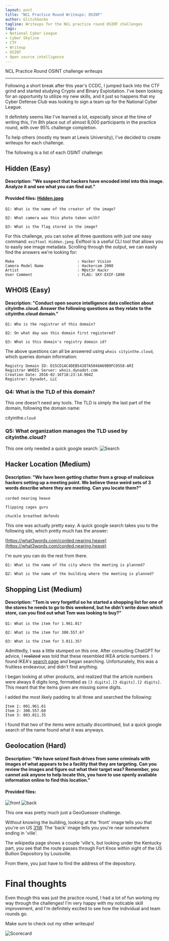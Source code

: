 ```yaml
---
layout: post
title: "NCL Practice Round Writeups: OSINT"
author: GlitchGecko
tagline: Writeups for the NCL practice round OSINT challenges
tags:
- National Cyber League
- Cyber Skyline
- CTF
- Writeup
- OSINT
- Open source intelligence
---
```


NCL Practice Round OSINT challenge writeups

---

Following a short break after this year's CCDC, I jumped back into the CTF grind and started studying Crypto and Binary Exploitation. I've been looking for an opportunity to utilize my new skills, and it just so happens that my Cyber Defense Club was looking to sign a team up for the National Cyber League.

It definitely seems like I've learned a lot, especially since at the time of writing this, I'm 8th place out of almost 8,000 participants in the practice round, with over 95% challenge completion.

To help others (mostly my team at Lewis University), I've decided to create writeups for each challenge.

The following is a list of each OSINT challenge:

## Hidden (Easy)
#### Description: "We suspect that hackers have encoded intel into this image. Analyze it and see what you can find out."

#### Provided files: [Hidden.jpeg](https://raw.githubusercontent.com/Glitch-Gecko/glitch-gecko.github.io/main/post_assets/NCL_Practice/Hidden.jpeg)

`Q1: What is the name of the creator of the image?`

`Q2: What camera was this photo taken with?`

`Q3: What is the flag stored in the image?`

For this challenge, you can solve all three questions with just one easy command: `exiftool Hidden.jpeg`. Exiftool is a useful CLI tool that allows you to easily see image metadata. Scrolling through the output, we can easily find the answers we're looking for:
```
Make                            : Hacker Vision
Camera Model Name               : Hackercam 2000
Artist                          : M@st3r Hackr
User Comment                    : FLAG: SKY-EXIF-1890
```
## WHOIS (Easy)
#### Description: "Conduct open source intelligence data collection about cityinthe.cloud. Answer the following questions as they relate to the cityinthe.cloud domain."

`Q1: Who is the registrar of this domain?`

`Q2: On what day was this domain first registered?`

`Q3: What is this domain's registry domain id?`

The above questions can all be answered using `whois cityinthe.cloud`, which queries domain information:
```
Registry Domain ID: D15CD1AC4DEB54207A5048A69B9FC0558-ARI
Registrar WHOIS Server: whois.dynadot.com
Creation Date: 2016-02-16T18:23:14.904Z
Registrar: Dynadot, LLC
```

### Q4: What is the TLD of this domain?

This one doesn't need any tools. The TLD is simply the last part of the domain, following the domain name:

cityinthe.`cloud`

### Q5: What organization manages the TLD used by cityinthe.cloud?

This one only needed a quick google search:
![Search](https://raw.githubusercontent.com/Glitch-Gecko/glitch-gecko.github.io/main/images/NCL_SP_2024/search.png)

## Hacker Location (Medium)
#### Description: "We have been getting chatter from a group of malicious hackers setting up a meeting point. We believe these weird sets of 3 words describe where they are meeting. Can you locate them?"

```
corded nearing heave

flipping cages guru

chuckle breathed defends
```

This one was actually pretty easy. A quick google search takes you to the following site, which pretty much has the answer:

[https://what3words.com/corded.nearing.heave](https://what3words.com/corded.nearing.heave)

I'm sure you can do the rest from there.

`Q1: What is the name of the city where the meeting is planned?`

`Q2: What is the name of the building where the meeting is planned?`

## Shopping List (Medium)
#### Description: "Tom is very forgetful so he started a shopping list for one of the stores he needs to go to this weekend, but he didn't write down which store, can you find out what Tom was looking to buy?"

`Q1: What is the item for 1.961.01?`

`Q2: What is the item for 300.557.6?`

`Q3: What is the item for 3.011.35?`

Admittedly, I was a little stumped on this one. After consulting ChatGPT for advice, I ~~realized~~ was told that these resembled IKEA article numbers. I found IKEA's [search page](https://www.ikea.com/us/en/search/) and began searching. Unfortunately, this was a fruitless endeavour, and didn't find anything. 

I began looking at other products, and realized that the article numbers were always 8 digits long, formatted as `[3 digits].[3 digits].[2 digits]`. This meant that the items given are missing some digits.

I added the most likely padding to all three and searched the following:
```
Item 1: 001.961.01
Item 2: 300.557.60
Item 3: 003.011.35
```

I found that two of the items were actually discontinued, but a quick google search of the name found what it was anyways.

## Geolocation (Hard)
#### Description: "We have seized flash drives from some criminals with images of what appears to be a facility that they are targeting. Can you review the images and figure out what their target was? Remember, you cannot ask anyone to help locate this, you have to use openly available information online to find this location."
#### Provided files:
![front](https://raw.githubusercontent.com/Glitch-Gecko/glitch-gecko.github.io/main/images/NCL_SP_2024/Front.png)
![back](https://raw.githubusercontent.com/Glitch-Gecko/glitch-gecko.github.io/main/images/NCL_SP_2024/Back.png)

This one was pretty much just a GeoGuesser challenge.

Without knowing the building, looking at the 'front' image tells you that you're on US [31W](https://en.wikipedia.org/wiki/U.S._Route_31W). The 'back' image tells you you're near somewhere ending in 'ville'.

The wikipedia page shows a couple 'ville's, but looking under the Kentucky part, you see that the route passes through Fort Knox within sight of the US Bullion Depository by Louisville.

From there, you just have to find the address of the depository.

# Final thoughts

Even though this was just the practice round, I had a lot of fun working my way through the challenges! I'm very happy with my noticable skill improvement, and I'm definitely excited to see how the individual and team rounds go.

Make sure to check out my other writeups!

![Scorecard](https://raw.githubusercontent.com/Glitch-Gecko/glitch-gecko.github.io/main/images/NCL_SP_2024/score.png)